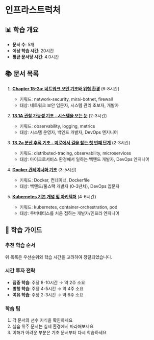 # 인프라스트럭처

## 📊 학습 개요

- **문서 수**: 5개
- **예상 학습 시간**: 20시간
- **평균 문서당 시간**: 4.0시간

## 📚 문서 목록

1. **[Chapter 15-2a: 네트워크 보안 기초와 위협 환경](../../../../chapter-17-security-engineering/17-01-network-fundamentals.md)** (6-8시간)
   - 키워드: network-security, mirai-botnet, firewall
   - 대상: 네트워크 보안 입문자, 시스템 관리 초보자, 개발자

2. **[13.1A 관찰 가능성 기초 - 시스템을 보는 눈](../../../../chapter-12-observability-debugging/13-10-observability-foundations.md)** (2-3시간)
   - 키워드: observability, logging, metrics
   - 대상: 시스템 운영자, 백엔드 개발자, DevOps 엔지니어

3. **[13.2a 분산 추적 기초 - 미로에서 길을 찾는 첫 번째 단계](../../../../chapter-12-observability-debugging/13-01-tracing-fundamentals.md)** (2-3시간)
   - 키워드: distributed-tracing, observability, microservices
   - 대상: 마이크로서비스 환경에서 일하는 백엔드 개발자, DevOps 엔지니어

4. **[Docker 컨테이너화 기초](../../../../chapter-15-microservices-architecture/16-02-1-docker-fundamentals.md)** (3-5시간)
   - 키워드: Docker, 컨테이너, Dockerfile
   - 대상: 백엔드/풀스택 개발자 (0-3년차), DevOps 입문자

5. **[Kubernetes 기본 개념 및 아키텍처](../../../../chapter-13-container-kubernetes/12-01-kubernetes-fundamentals.md)** (4-6시간)
   - 키워드: kubernetes, container-orchestration, pod
   - 대상: 쿠버네티스를 처음 접하는 개발자/인프라 엔지니어

## 🎯 학습 가이드

### 추천 학습 순서

위 목록은 우선순위와 학습 시간을 고려하여 정렬되었습니다.

### 시간 투자 전략

- **집중 학습**: 주당 8-10시간 → 약 2주 소요
- **병행 학습**: 주당 4-5시간 → 약 4주 소요
- **여유 학습**: 주당 2-3시간 → 약 6주 소요

### 학습 팁

1. 각 문서의 선수 지식을 확인하세요
2. 실습 위주 문서는 실제 환경에서 따라해보세요
3. 이해가 어려운 부분은 기초 문서부터 다시 학습하세요
